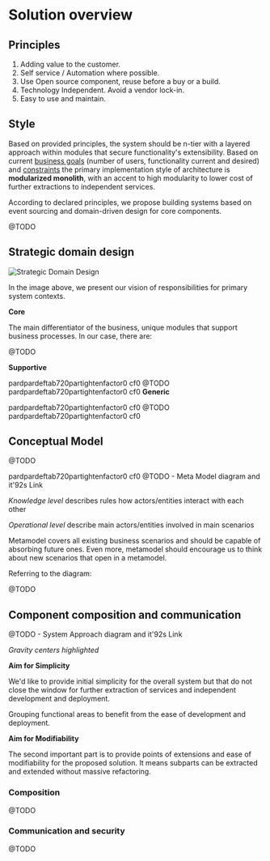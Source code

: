 # Solution overview

## Principles
1. Adding value to the customer.
1. Self service / Automation where possible.
1. Use Open source component, reuse before a buy or a build. 
1. Technology Independent. Avoid a vendor lock-in.
1. Easy to use and maintain.

## Style

Based on provided principles, the system should be n-tier with a layered approach within modules that secure functionality's extensibility. Based on current [business goals](../1.ProblemBackground/BusinessGoalAndScope.md) (number of users, functionality current and desired) and [constraints](../1.ProblemBackground/Constraints.md) the primary implementation style of architecture is **modularized monolith**, with an accent to high modularity to lower cost of further extractions to independent services.

According to declared principles, we propose building systems based on event sourcing and domain-driven design for core components.

@TODO

## Strategic domain design

![Strategic Domain Design](./img/FF_StrategicDomainDesign.jpg)

In the image above, we present our vision of responsibilities for primary system contexts.

**Core**

The main differentiator of the business, unique modules that support business processes. In our case, there are:

@TODO

**Supportive**

pardpardeftab720partightenfactor0
cf0 @TODO
pardpardeftab720partightenfactor0
cf0
**Generic**

pardpardeftab720partightenfactor0
cf0 @TODO
pardpardeftab720partightenfactor0
cf0
## Conceptual Model

@TODO

pardpardeftab720partightenfactor0
cf0 @TODO - Meta Model diagram and it'92s Link

_Knowledge level_ describes rules how actors/entities interact with each other

_Operational level_ describe main actors/entities involved in main scenarios

Metamodel covers all existing business scenarios and should be capable of absorbing future ones. Even more, metamodel should encourage us to think about new scenarios that open in a metamodel.  

Referring to the diagram:

@TODO

## Component composition and communication

@TODO - System Approach diagram and it'92s Link

*Gravity centers highlighted*

**Aim for Simplicity**

We'd like to provide initial simplicity for the overall system but that do not close the window for further extraction of services and independent development and deployment.

Grouping functional areas to benefit from the ease of development and deployment.

**Aim for Modifiability**

The second important part is to provide points of extensions and ease of modifiability for the proposed solution. It means subparts can be extracted and extended without massive refactoring.

### Composition

@TODO

### Communication and security

@TODO
